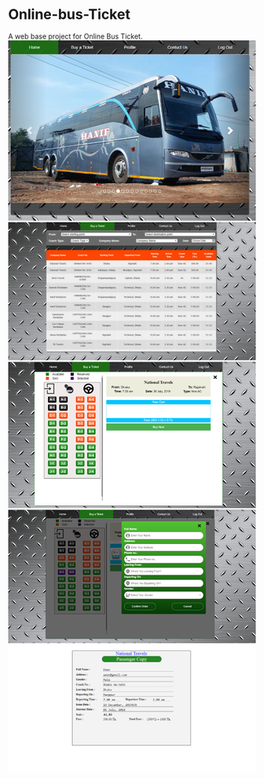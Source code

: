 # Online-bus-Ticket
A web base project for Online Bus Ticket.
<img src="https://github.com/shahriar75/Online-bus-Ticket/blob/master/bus%20ticket/1.PNG">
<img src="https://github.com/shahriar75/Online-bus-Ticket/blob/master/bus%20ticket/2.PNG">
<img src="https://github.com/shahriar75/Online-bus-Ticket/blob/master/bus%20ticket/3.PNG">
<img src="https://github.com/shahriar75/Online-bus-Ticket/blob/master/bus%20ticket/4.PNG">
<img src="https://github.com/shahriar75/Online-bus-Ticket/blob/master/bus%20ticket/5.PNG">
